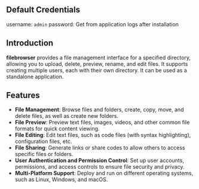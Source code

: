 ## Default Credentials

username: `admin`
password: Get from application logs after installation

## Introduction

**filebrowser** provides a file management interface for a specified directory, allowing you to upload, delete, preview, rename, and edit files. It supports creating multiple users, each with their own directory. It can be used as a standalone application.

## Features

- **File Management**: Browse files and folders, create, copy, move, and delete files, as well as create new folders.
- **File Preview**: Preview text files, images, videos, and other common file formats for quick content viewing.
- **File Editing**: Edit text files, such as code files (with syntax highlighting), configuration files, etc.
- **File Sharing**: Generate links or share codes to allow others to access specific files or folders.
- **User Authentication and Permission Control**: Set up user accounts, permissions, and access controls to ensure file security and privacy.
- **Multi-Platform Support**: Deploy and run on different operating systems, such as Linux, Windows, and macOS.
